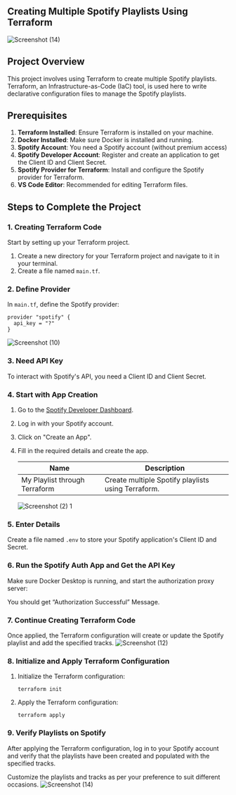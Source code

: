   ## Creating Multiple Spotify Playlists Using Terraform

  

  ![Screenshot (14)](https://github.com/user-attachments/assets/5fd7891b-b6d9-4e32-8ea5-045ca8e41f44)



## Project Overview

This project involves using Terraform to create multiple Spotify playlists. Terraform, an Infrastructure-as-Code (IaC) tool, is used here to write declarative configuration files to manage the Spotify playlists.

## Prerequisites

1. **Terraform Installed**: Ensure Terraform is installed on your machine.
2. **Docker Installed**: Make sure Docker is installed and running.
3. **Spotify Account**: You need a Spotify account (without premium access)
4. **Spotify Developer Account**: Register and create an application to get the Client ID and Client Secret.
5. **Spotify Provider for Terraform**: Install and configure the Spotify provider for Terraform.
6. **VS Code Editor**: Recommended for editing Terraform files.

 ## Steps to Complete the Project

### 1. Creating Terraform Code

Start by setting up your Terraform project.

1. Create a new directory for your Terraform project and navigate to it in your terminal.
2. Create a file named `main.tf`.

### 2. Define Provider

In `main.tf`, define the Spotify provider:

```
provider "spotify" {
  api_key = "?"
}

```

![Screenshot (10)](https://github.com/user-attachments/assets/3ba6c27a-8631-4724-920e-ffae74122b58)


### 3. Need API Key

To interact with Spotify's API, you need a Client ID and Client Secret.

### 4. Start with App Creation

1. Go to the [Spotify Developer Dashboard](https://developer.spotify.com/dashboard/).
2. Log in with your Spotify account.
3. Click on "Create an App".
4. Fill in the required details and create the app.
    
    
    | Name | Description |
    | --- | --- |
    | My Playlist through Terraform | Create multiple Spotify playlists using Terraform. |

    ![Screenshot (2) 1](https://github.com/user-attachments/assets/b1f617d2-03bb-48ce-98ca-63cd13563751)

### 5. Enter Details

Create a file named `.env` to store your Spotify application's Client ID and Secret.

### 6. Run the Spotify Auth App and Get the API Key

Make sure Docker Desktop is running, and start the authorization proxy server:

You should get “Authorization Successful” Message.

### 7. Continue Creating Terraform Code
Once applied, the Terraform configuration will create or update the Spotify playlist and add the specified tracks.
![Screenshot (12)](https://github.com/user-attachments/assets/e5b6976c-8c21-4b5d-bd1e-e96018590d85)


### 8. Initialize and Apply Terraform Configuration

1. Initialize the Terraform configuration:
    
    ```
    terraform init
    
    ```
    
2. Apply the Terraform configuration:
    
    ```
    terraform apply
    
    ```
    

### 9. Verify Playlists on Spotify

After applying the Terraform configuration, log in to your Spotify account and verify that the playlists have been created and populated with the specified tracks.

Customize the playlists and tracks as per your preference to suit different occasions.
![Screenshot (14)](https://github.com/user-attachments/assets/c02466b2-13ff-48b9-944d-377e9660cff7)

